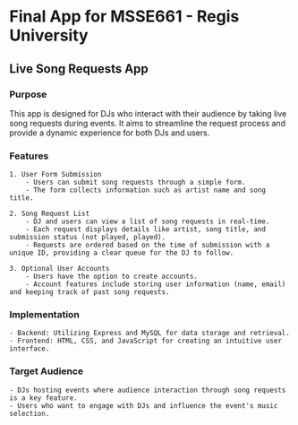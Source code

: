 # Final App for MSSE661 - Regis University
## Live Song Requests App

### Purpose

This app is designed for DJs who interact with their audience by taking live song requests during events. It aims to streamline the request process and provide a dynamic experience for both DJs and users.

### Features 

    1. User Form Submission
        - Users can submit song requests through a simple form.
        - The form collects information such as artist name and song title.

    2. Song Request List
        - DJ and users can view a list of song requests in real-time. 
        - Each request displays details like artist, song title, and submission status (not played, played).
        - Requests are ordered based on the time of submission with a unique ID, providing a clear queue for the DJ to follow. 
 
    3. Optional User Accounts
        - Users have the option to create accounts. 
        - Account features include storing user information (name, email) and keeping track of past song requests. 

### Implementation

    - Backend: Utilizing Express and MySQL for data storage and retrieval.
    - Frontend: HTML, CSS, and JavaScript for creating an intuitive user interface.

### Target Audience 

    - DJs hosting events where audience interaction through song requests is a key feature.
    - Users who want to engage with DJs and influence the event's music selection.